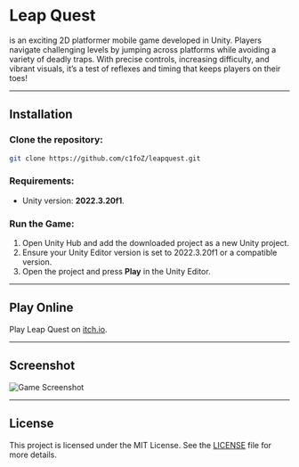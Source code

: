 # **Leap Quest**

is an exciting 2D platformer mobile game developed in Unity. Players navigate challenging levels by jumping across platforms while avoiding a variety of deadly traps. With precise controls, increasing difficulty, and vibrant visuals, it’s a test of reflexes and timing that keeps players on their toes!

---

## **Installation**

### Clone the repository:

```bash
git clone https://github.com/c1foZ/leapquest.git
```

### Requirements:

- Unity version: **2022.3.20f1**.

### Run the Game:

1. Open Unity Hub and add the downloaded project as a new Unity project.
2. Ensure your Unity Editor version is set to 2022.3.20f1 or a compatible version.
3. Open the project and press **Play** in the Unity Editor.

---

## **Play Online**

Play Leap Quest on [itch.io](https://cifoz.itch.io/leap-quest).

---

## **Screenshot**

![Game Screenshot](images/leapquest.gif)

---

## **License**

This project is licensed under the MIT License. See the [LICENSE](LICENSE) file for more details.
